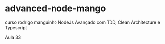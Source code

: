 # advanced-node-mango
curso rodrigo manguinho NodeJs Avançado com TDD, Clean Architecture e Typescript

Aula 33
